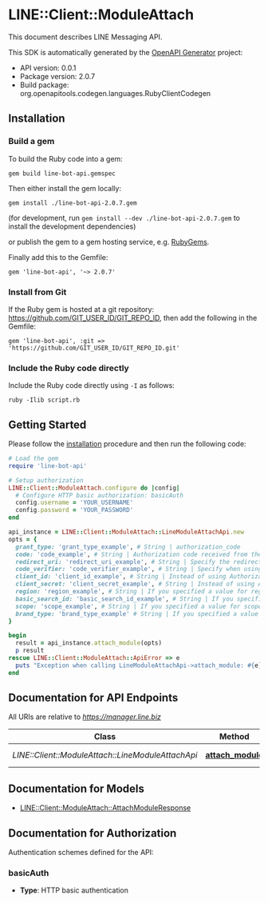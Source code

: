 # LINE::Client::ModuleAttach

This document describes LINE Messaging API.

This SDK is automatically generated by the [OpenAPI Generator](https://openapi-generator.tech) project:

- API version: 0.0.1
- Package version: 2.0.7
- Build package: org.openapitools.codegen.languages.RubyClientCodegen

## Installation

### Build a gem

To build the Ruby code into a gem:

```shell
gem build line-bot-api.gemspec
```

Then either install the gem locally:

```shell
gem install ./line-bot-api-2.0.7.gem
```

(for development, run `gem install --dev ./line-bot-api-2.0.7.gem` to install the development dependencies)

or publish the gem to a gem hosting service, e.g. [RubyGems](https://rubygems.org/).

Finally add this to the Gemfile:

    gem 'line-bot-api', '~> 2.0.7'

### Install from Git

If the Ruby gem is hosted at a git repository: https://github.com/GIT_USER_ID/GIT_REPO_ID, then add the following in the Gemfile:

    gem 'line-bot-api', :git => 'https://github.com/GIT_USER_ID/GIT_REPO_ID.git'

### Include the Ruby code directly

Include the Ruby code directly using `-I` as follows:

```shell
ruby -Ilib script.rb
```

## Getting Started

Please follow the [installation](#installation) procedure and then run the following code:

```ruby
# Load the gem
require 'line-bot-api'

# Setup authorization
LINE::Client::ModuleAttach.configure do |config|
  # Configure HTTP basic authorization: basicAuth
  config.username = 'YOUR_USERNAME'
  config.password = 'YOUR_PASSWORD'
end

api_instance = LINE::Client::ModuleAttach::LineModuleAttachApi.new
opts = {
  grant_type: 'grant_type_example', # String | authorization_code
  code: 'code_example', # String | Authorization code received from the LINE Platform.
  redirect_uri: 'redirect_uri_example', # String | Specify the redirect_uri specified in the URL for authentication and authorization.
  code_verifier: 'code_verifier_example', # String | Specify when using PKCE (Proof Key for Code Exchange) defined in the OAuth 2.0 extension specification as a countermeasure against authorization code interception attacks.
  client_id: 'client_id_example', # String | Instead of using Authorization header, you can use this parameter to specify the channel ID of the module channel. You can find the channel ID of the module channel in the LINE Developers Console. 
  client_secret: 'client_secret_example', # String | Instead of using Authorization header, you can use this parameter to specify the channel secret of the module channel. You can find the channel secret of the module channel in the LINE Developers Console. 
  region: 'region_example', # String | If you specified a value for region in the URL for authentication and authorization, specify the same value. 
  basic_search_id: 'basic_search_id_example', # String | If you specified a value for basic_search_id in the URL for authentication and authorization, specify the same value.
  scope: 'scope_example', # String | If you specified a value for scope in the URL for authentication and authorization, specify the same value.
  brand_type: 'brand_type_example' # String | If you specified a value for brand_type in the URL for authentication and authorization, specify the same value.
}

begin
  result = api_instance.attach_module(opts)
  p result
rescue LINE::Client::ModuleAttach::ApiError => e
  puts "Exception when calling LineModuleAttachApi->attach_module: #{e}"
end

```

## Documentation for API Endpoints

All URIs are relative to *https://manager.line.biz*

Class | Method | HTTP request | Description
------------ | ------------- | ------------- | -------------
*LINE::Client::ModuleAttach::LineModuleAttachApi* | [**attach_module**](docs/LineModuleAttachApi.md#attach_module) | **POST** /module/auth/v1/token | 


## Documentation for Models

 - [LINE::Client::ModuleAttach::AttachModuleResponse](docs/AttachModuleResponse.md)


## Documentation for Authorization


Authentication schemes defined for the API:
### basicAuth

- **Type**: HTTP basic authentication

